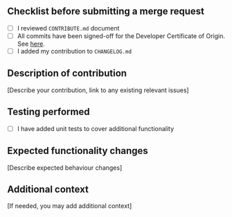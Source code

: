 ## Checklist before submitting a merge request

- [ ] I reviewed `CONTRIBUTE.md` document
- [ ] All commits have been signed-off for the Developer Certificate of Origin. See [here](../../CONTRIBUTE.md#developer-certificate-of-origin).
- [ ] I added my contribution to `CHANGELOG.md`

## Description of contribution

[Describe your contribution, link to any existing relevant issues]

## Testing performed

<!-- If needed, describe additional testing that was performed for any changes -->

- [ ] I have added unit tests to cover additional functionality


## Expected functionality changes

[Describe expected behaviour changes]

## Additional context

[If needed, you may add additional context]
